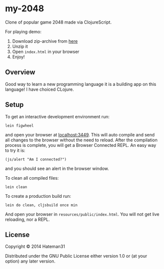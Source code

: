 # my-2048

Clone of popular game 2048 made via ClojureScript.

For playing demo:
 1) Download zip-archive from [here](https://drive.google.com/file/d/1hu3rnvhGsIOWg2A_bPQgJU1McgUrAXYn/view?usp=sharing)
 2) Unzip it
 3) Open ```index.html``` in your browser
 4) Enjoy!

## Overview

Good way to learn a new programming language it is a building app on this language!
I have choiced CLojure.

## Setup

To get an interactive development environment run:

    lein figwheel

and open your browser at [localhost:3449](http://localhost:3449/).
This will auto compile and send all changes to the browser without the
need to reload. After the compilation process is complete, you will
get a Browser Connected REPL. An easy way to try it is:

    (js/alert "Am I connected?")

and you should see an alert in the browser window.

To clean all compiled files:

    lein clean

To create a production build run:

    lein do clean, cljsbuild once min

And open your browser in `resources/public/index.html`. You will not
get live reloading, nor a REPL. 

## License

Copyright © 2014 Hateman31

Distributed under the GNU Public License either version 1.0 or (at your option) any later version.
